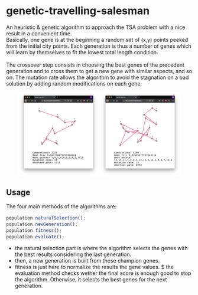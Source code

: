 # genetic-travelling-salesman

An heuristic & genetic algorithm to approach the TSA problem with a nice result in a convenient time.<br>
Basically, one gene is at the beginning a random set of (x,y) points peeked from the initial city points. 
Each generation is thus a number of genes which will learn by themselves to fit the lowest total length condition.<br><br>
The crossover step consists in choosing the best genes of the precedent generation and to cross them to get a new gene with 
similar aspects, and so on. The mutation rate allows the algorithm to avoid the stagnation on a bad solution by adding random modifications on each gene.

<p align="center">
  <img width=43% src="ReadmeContent/screen1.png">
  <img width=43% src="ReadmeContent/screen2.png">
</p>

## Usage
The four main methods of the algorithms are:

```Javascript
population.naturalSelection();
population.newGeneration();
population.fitness();
population.evaluate();
```
* the natural selection part is where the algorithm selects the genes with the best results considering the last generation.
* then, a new generation is built from these champion genes.
* fitness is just here to normalize the results the gene values.
$ the evaluation method checks wether the final score is enough good to stop the algorithm. Otherwise, it selects the best genes for the next generation.

